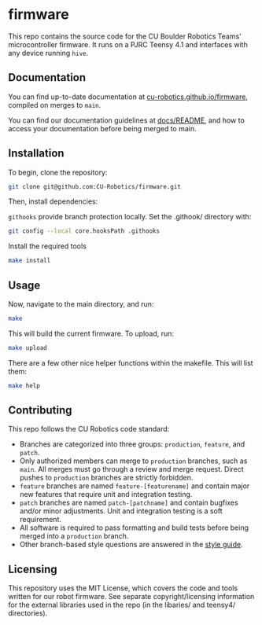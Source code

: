 # firmware 
This repo contains the source code for the CU Boulder Robotics Teams' microcontroller firmware. It runs on a PJRC Teensy 4.1 and interfaces with any device running `hive`.

## Documentation
You can find up-to-date documentation at [cu-robotics.github.io/firmware](cu-robotics.github.io/firmware/), compiled on merges to `main`.

You can find our documentation guidelines at [docs/README](docs/README.md), and how to access your documentation before being merged to main.

## Installation
To begin, clone the repository:
```bash
git clone git@github.com:CU-Robotics/firmware.git
```

Then, install dependencies:

`githooks` provide branch protection locally. Set the .githook/ directory with:
```bash
git config --local core.hooksPath .githooks
```

Install the required tools
```bash
make install
```

## Usage

Now, navigate to the main directory, and run:

```bash
make
```

This will build the current firmware. To upload, run:

```bash
make upload
```

There are a few other nice helper functions within the makefile. This will list them:

```bash
make help
```


## Contributing
This repo follows the CU Robotics code standard:
- Branches are categorized into three groups: `production`, `feature`, and `patch`.
- Only authorized members can merge to `production` branches, such as `main`. All merges must go through a review and merge request. Direct pushes to `production` branches are strictly forbidden.
- `feature` branches are named `feature-[featurename]` and contain major new features that require unit and integration testing.
- `patch` branches are named `patch-[patchname]` and contain bugfixes and/or minor adjustments. Unit and integration testing is a soft requirement.
- All software is required to pass formatting and build tests before being merged into a `production` branch.
- Other branch-based style questions are answered in the [style guide](docs/README.md).

## Licensing
This repository uses the MIT License, which covers the code and tools written for our robot firmware. See separate copyright/licensing information for the external libraries used in the repo (in the libaries/ and teensy4/ directories).
